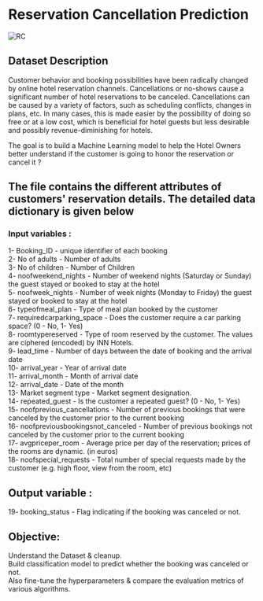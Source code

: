 # Reservation Cancellation Prediction
![RC](https://user-images.githubusercontent.com/108439954/222217456-92356fc5-e97c-4022-9312-ffb412e52608.png)

## Dataset Description
Customer behavior and booking possibilities have been radically changed by online hotel reservation channels. Cancellations or no-shows cause a significant number of hotel reservations to be canceled. Cancellations can be caused by a variety of factors, such as scheduling conflicts, changes in plans, etc. In many cases, this is made easier by the possibility of doing so free or at a low cost, which is beneficial for hotel guests but less desirable and possibly revenue-diminishing for hotels.

The goal is to build a Machine Learning model to help the Hotel Owners better understand if the customer is going to honor the reservation or cancel it ?  

## The file contains the different attributes of customers' reservation details. The detailed data dictionary is given below  

### Input variables :  
1- Booking_ID - unique identifier of each booking  
2- No of adults - Number of adults  
3- No of children - Number of Children  
4- noofweekend_nights - Number of weekend nights (Saturday or Sunday) the guest stayed or booked to stay at the hotel  
5- noofweek_nights - Number of week nights (Monday to Friday) the guest stayed or booked to stay at the hotel  
6- typeofmeal_plan - Type of meal plan booked by the customer  
7- requiredcarparking_space - Does the customer require a car parking space? (0 - No, 1- Yes)  
8- roomtypereserved - Type of room reserved by the customer. The values are ciphered (encoded) by INN Hotels.  
9- lead_time - Number of days between the date of booking and the arrival date  
10- arrival_year - Year of arrival date  
11- arrival_month - Month of arrival date  
12- arrival_date - Date of the month  
13- Market segment type - Market segment designation.  
14- repeated_guest - Is the customer a repeated guest? (0 - No, 1- Yes)  
15- noofprevious_cancellations - Number of previous bookings that were canceled by the customer prior to the current booking  
16- noofpreviousbookingsnot_canceled - Number of previous bookings not canceled by the customer prior to the current booking  
17- avgpriceper_room - Average price per day of the reservation; prices of the rooms are dynamic. (in euros)  
18- noofspecial_requests - Total number of special requests made by the customer (e.g. high floor, view from the room, etc)  

## Output variable :  
19- booking_status - Flag indicating if the booking was canceled or not.  


## Objective:  
Understand the Dataset & cleanup.    
Build classification model to predict whether the booking was canceled or not.  
Also fine-tune the hyperparameters & compare the evaluation metrics of various algorithms.
